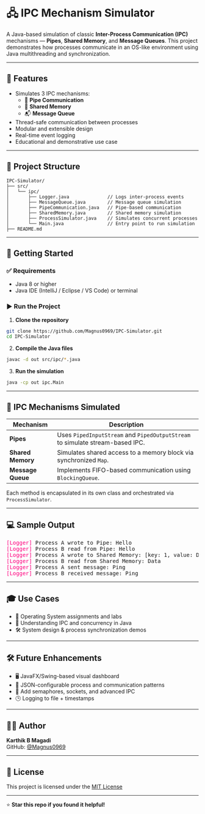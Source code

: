 # 🖧 IPC Mechanism Simulator

A Java-based simulation of classic **Inter-Process Communication (IPC)** mechanisms — **Pipes**, **Shared Memory**, and **Message Queues**. This project demonstrates how processes communicate in an OS-like environment using Java multithreading and synchronization.

---

## 🔧 Features

- Simulates 3 IPC mechanisms:
  - 🧵 **Pipe Communication**
  - 🧠 **Shared Memory**
  - 📬 **Message Queue**
- Thread-safe communication between processes
- Modular and extensible design
- Real-time event logging
- Educational and demonstrative use case

---

## 📁 Project Structure

```
IPC-Simulator/
├── src/
│   └── ipc/
│       ├── Logger.java              // Logs inter-process events
│       ├── MessageQueue.java        // Message queue simulation
│       ├── PipeCommunication.java   // Pipe-based communication
│       ├── SharedMemory.java        // Shared memory simulation
│       ├── ProcessSimulator.java    // Simulates concurrent processes
│       └── Main.java                // Entry point to run simulation
├── README.md
```

---

## 🚀 Getting Started

### ✅ Requirements

- Java 8 or higher
- Java IDE (IntelliJ / Eclipse / VS Code) or terminal

### ▶️ Run the Project

1. **Clone the repository**

```bash
git clone https://github.com/Magnus0969/IPC-Simulator.git
cd IPC-Simulator
```

2. **Compile the Java files**

```bash
javac -d out src/ipc/*.java
```

3. **Run the simulation**

```bash
java -cp out ipc.Main
```

---

## 🧠 IPC Mechanisms Simulated

| Mechanism         | Description                                                                 |
|------------------|-----------------------------------------------------------------------------|
| **Pipes**         | Uses `PipedInputStream` and `PipedOutputStream` to simulate stream-based IPC. |
| **Shared Memory** | Simulates shared access to a memory block via synchronized `Map`.           |
| **Message Queue** | Implements FIFO-based communication using `BlockingQueue`.                 |

Each method is encapsulated in its own class and orchestrated via `ProcessSimulator`.

---

## 💻 Sample Output

<pre>
<span style="color:#ff007f">[Logger]</span> Process A wrote to Pipe: Hello
<span style="color:#ff007f">[Logger]</span> Process B read from Pipe: Hello
<span style="color:#ff007f">[Logger]</span> Process A wrote to Shared Memory: [key: 1, value: Data]
<span style="color:#ff007f">[Logger]</span> Process B read from Shared Memory: Data
<span style="color:#ff007f">[Logger]</span> Process A sent message: Ping
<span style="color:#ff007f">[Logger]</span> Process B received message: Ping
</pre>

---

## 🎓 Use Cases

- 📘 Operating System assignments and labs  
- 🔄 Understanding IPC and concurrency in Java  
- 🛠️ System design & process synchronization demos  

---

## 🛠️ Future Enhancements

- 🖥 JavaFX/Swing-based visual dashboard  
- 📄 JSON-configurable process and communication patterns  
- 📡 Add semaphores, sockets, and advanced IPC  
- 🕒 Logging to file + timestamps  

---

## 👨‍💻 Author

**Karthik B Magadi**  
GitHub: [@Magnus0969](https://github.com/Magnus0969)

---

## 📜 License

This project is licensed under the [MIT License](LICENSE)

---

⭐ **Star this repo if you found it helpful!**
